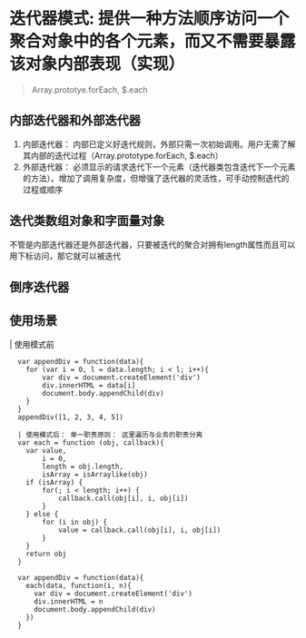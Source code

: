 # 迭代器模式: 提供一种方法顺序访问一个聚合对象中的各个元素，而又不需要暴露该对象内部表现（实现）
> Array.prototye.forEach, $.each

## 内部迭代器和外部迭代器
   1. 内部迭代器： 内部已定义好迭代规则，外部只需一次初始调用。用户无需了解其内部的迭代过程（Array.prototype.forEach, $.each）
   2. 外部迭代器： 必须显示的请求迭代下一个元素（迭代器类包含迭代下一个元素的方法）。增加了调用复杂度，但增强了迭代器的灵活性，可手动控制迭代的过程或顺序


## 迭代类数组对象和字面量对象
   不管是内部迭代器还是外部迭代器，只要被迭代的聚合对拥有length属性而且可以用下标访问，那它就可以被迭代

## 倒序迭代器


## 使用场景
  | 使用模式前
```
  var appendDiv = function(data){
    for (var i = 0, l = data.length; i < l; i++){
    	var div = document.createElement('div')
    	div.innerHTML = data[i]
    	document.body.appendChild(div)
    }
  }
  appendDiv([1, 2, 3, 4, 5])

  | 使用模式后： 单一职责原则： 这里遍历与业务的职责分离
  var each = function (obj, callback){
    var value,
        i = 0,
        length = obj.length,
        isArray = isArraylike(obj)
    if (isArray) {
    	for(; i < length; i++) {
    		callback.call(obj[i], i, obj[i])
    	}
    } else {
    	for (i in obj) {
    		value = callback.call(obj[i], i, obj[i])
    	}
    }
    return obj
  }

  var appendDiv = function(data){
    each(data, function(i, n){
      var div = document.createElement('div')
      div.innerHTML = n
      document.body.appendChild(div)
    })
  }
```
